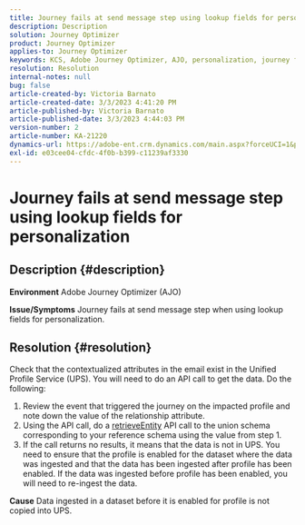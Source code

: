 ```yaml
---
title: Journey fails at send message step using lookup fields for personalization
description: Description
solution: Journey Optimizer
product: Journey Optimizer
applies-to: Journey Optimizer
keywords: KCS, Adobe Journey Optimizer, AJO, personalization, journey fails
resolution: Resolution
internal-notes: null
bug: false
article-created-by: Victoria Barnato
article-created-date: 3/3/2023 4:41:20 PM
article-published-by: Victoria Barnato
article-published-date: 3/3/2023 4:44:03 PM
version-number: 2
article-number: KA-21220
dynamics-url: https://adobe-ent.crm.dynamics.com/main.aspx?forceUCI=1&pagetype=entityrecord&etn=knowledgearticle&id=645a1537-e2b9-ed11-83fe-6045bd006b25
exl-id: e03cee04-cfdc-4f0b-b399-c11239af3330
---
```

# Journey fails at send message step using lookup fields for personalization

## Description {#description}

<b>Environment</b>
Adobe Journey Optimizer (AJO)


<b>Issue/Symptoms</b>
Journey fails at send message step when using lookup fields for personalization.


## Resolution {#resolution}


Check that the contextualized attributes in the email exist in the Unified Profile Service (UPS). You will need to do an API call to get the data. Do the following:

1. Review the event that triggered the journey on the impacted profile and note down the value of the relationship attribute.
2. Using the API call, do a [retrieveEntity](https://developer.adobe.com/experience-platform-apis/references/profile/#tag/Entities/operation/retrieveEntity) API call to the union schema corresponding to your reference schema using the value from step 1.
3. If the call returns no results, it means that the data is not in UPS. You need to ensure that the profile is enabled for the dataset where the data was ingested and that the data has been ingested after profile has been enabled. If the data was ingested before profile has been enabled, you will need to re-ingest the data.



<b>Cause</b>
Data ingested in a dataset before it is enabled for profile is not copied into UPS.

